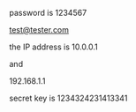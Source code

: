 password is 1234567

test@tester.com



the IP address is 10.0.0.1

and

192.168.1.1

secret key is 1234324231413341
